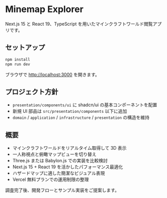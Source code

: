 # Minemap Explorer

Next.js 15 と React 19、TypeScript を用いたマインクラフトワールド閲覧アプリです。

## セットアップ

```bash
npm install
npm run dev
```

ブラウザで <http://localhost:3000> を開きます。

## プロジェクト方針

- `presentation/components/ui` に shadcn/ui の基本コンポーネントを配置
- 新規 UI 部品は `src/presentation/components` 以下に追加
- `domain` / `application` / `infrastructure` / `presentation` の構造を維持

## 概要

- マインクラフトワールドをリアルタイム取得して 3D 表示
- 一人称視点と俯瞰マップビューを切り替え
- Three.js または Babylon.js での実装を比較検討
- Next.js 15 + React 19 を活かしたパフォーマンス最適化
- ハザードマップに適した簡潔なビジュアル表現
- Vercel 無料プランでの運用制限の整理

調査完了後、開発フローとサンプル実装をご提案します。
